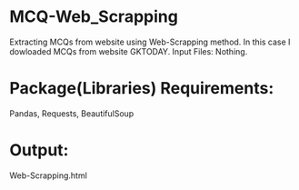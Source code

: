 # MCQ-Web_Scrapping
Extracting MCQs from website using Web-Scrapping method. In this case I dowloaded MCQs from website GKTODAY.
Input Files:
Nothing.

# Package(Libraries) Requirements:
Pandas, Requests, BeautifulSoup

# Output:
Web-Scrapping.html
